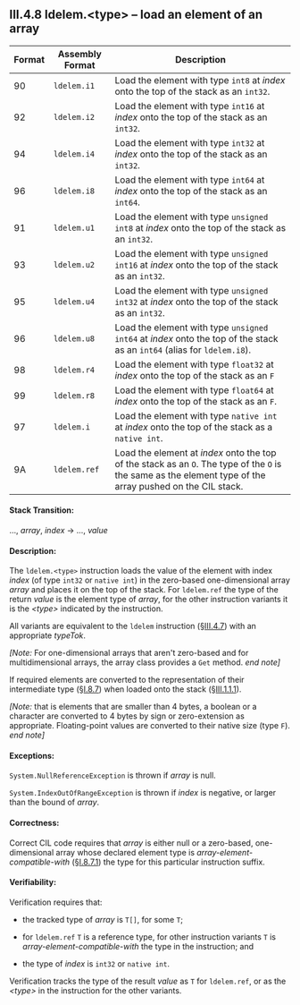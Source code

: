 ## III.4.8 ldelem.\<type\> &ndash; load an element of an array

 | Format | Assembly Format | Description
 | ---- | ---- | ----
 | 90 | `ldelem.i1` | Load the element with type `int8` at _index_ onto the top of the stack as an `int32`.
 | 92 | `ldelem.i2` | Load the element with type `int16` at _index_ onto the top of the stack as an `int32`.
 | 94 | `ldelem.i4` | Load the element with type `int32` at _index_ onto the top of the stack as an `int32`.
 | 96 | `ldelem.i8` | Load the element with type `int64` at _index_ onto the top of the stack as an `int64`.
 | 91 | `ldelem.u1` | Load the element with type `unsigned int8` at _index_ onto the top of the stack as an `int32`.
 | 93 | `ldelem.u2` | Load the element with type `unsigned int16` at _index_ onto the top of the stack as an `int32`.
 | 95 | `ldelem.u4` | Load the element with type `unsigned int32` at _index_ onto the top of the stack as an `int32`.
 | 96 | `ldelem.u8` | Load the element with type `unsigned int64` at _index_ onto the top of the stack as an `int64` (alias for `ldelem.i8`).
 | 98 | `ldelem.r4` | Load the element with type `float32` at _index_ onto the top of the stack as an `F`
 | 99 | `ldelem.r8` | Load the element with type `float64` at _index_ onto the top of the stack as an `F`.
 | 97 | `ldelem.i` | Load the element with type `native int` at _index_ onto the top of the stack as a `native int`.
 | 9A | `ldelem.ref` | Load the element at _index_ onto the top of the stack as an `O`. The type of the `O` is the same as the element type of the array pushed on the CIL stack.

#### Stack Transition:

&hellip;, _array_, _index_ &rarr; &hellip;, _value_

#### Description:

The `ldelem.<type>` instruction loads the value of the element with index _index_ (of type `int32` or `native int`) in the zero-based one-dimensional array _array_ and places it on the top of the stack. For `ldelem.ref` the type of the return _value_ is the element type of _array_, for the other instruction variants it is the _\<type\>_ indicated by the instruction.

All variants are equivalent to the `ldelem` instruction (§[III.4.7](iii.4.7-ldelem.md)) with an appropriate _typeTok_.

_[Note:_ For one-dimensional arrays that aren't zero-based and for multidimensional arrays, the array class provides a `Get` method. _end note]_

If required elements are converted to the representation of their intermediate type (§[I.8.7](i.8.7-assignment-compatibility.md)) when loaded onto the stack (§[III.1.1.1](iii.1.1.1-numeric-data-types.md)).

_[Note:_ that is elements that are smaller than 4 bytes, a boolean or a character are converted to 4 bytes by sign or zero-extension as appropriate. Floating-point values are converted to their native size (type `F`). _end note]_

#### Exceptions:

`System.NullReferenceException` is thrown if _array_ is null.

`System.IndexOutOfRangeException` is thrown if _index_ is negative, or larger than the bound of _array_.

#### Correctness:

Correct CIL code requires that _array_ is either null or a zero-based, one-dimensional array whose declared element type is *array-element-compatible-with* (§[I.8.7.1](#todo-missing-hyperlink)) the type for this particular instruction suffix.

#### Verifiability:

Verification requires that:

 * the tracked type of _array_ is `T[]`, for some `T`;

 * for `ldelem.ref` `T` is a reference type, for other instruction variants `T` is *array-element-compatible-with* the type in the instruction; and

 * the type of _index_ is `int32` or `native int`.

Verification tracks the type of the result _value_ as `T` for `ldelem.ref`, or as the _\<type\>_ in the instruction for the other variants.
